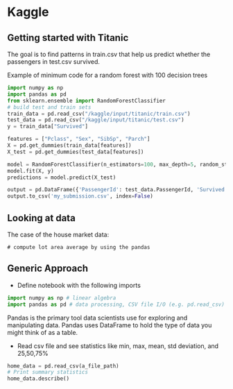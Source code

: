 # Kaggle

## Getting started with Titanic

The goal is to find patterns in train.csv that help us predict whether the passengers in test.csv survived.

Example of minimum code for a random forest with 100 decision trees

```python
import numpy as np 
import pandas as pd
from sklearn.ensemble import RandomForestClassifier
# build test and train sets
train_data = pd.read_csv("/kaggle/input/titanic/train.csv")
test_data = pd.read_csv("/kaggle/input/titanic/test.csv")
y = train_data["Survived"]

features = ["Pclass", "Sex", "SibSp", "Parch"]
X = pd.get_dummies(train_data[features])
X_test = pd.get_dummies(test_data[features])

model = RandomForestClassifier(n_estimators=100, max_depth=5, random_state=1)
model.fit(X, y)
predictions = model.predict(X_test)

output = pd.DataFrame({'PassengerId': test_data.PassengerId, 'Survived': predictions})
output.to_csv('my_submission.csv', index=False)
```

## Looking at data

The case of the house market data:

```
# compute lot area average by using the pandas
```

## Generic Approach

* Define notebook with the following imports

```python
import numpy as np # linear algebra
import pandas as pd # data processing, CSV file I/O (e.g. pd.read_csv)
```

Pandas is the primary tool data scientists use for exploring and manipulating data.
Pandas uses DataFrame to hold the type of data you might think of as a table.

* Read csv file and see statistics like min, max, mean, std deviation, and 25,50,75%

```python
home_data = pd.read_csv(a_file_path)
# Print summary statistics
home_data.describe()
```